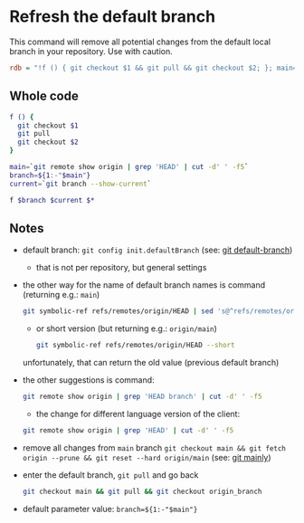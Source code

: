 # Refresh the default branch

This command will remove all potential changes from the default local branch in your repository.
Use with caution.

```ini
rdb = "!f () { git checkout $1 && git pull && git checkout $2; }; main=`git remote show origin | grep 'HEAD' | cut -d' ' -f5`; branch=${1:-\"$main\"}; current=`git branch --show-current`; f $branch $current"
```

## Whole code

```sh
f () {
  git checkout $1
  git pull
  git checkout $2
}

main=`git remote show origin | grep 'HEAD' | cut -d' ' -f5`
branch=${1:-"$main"}
current=`git branch --show-current`

f $branch $current $*
```

## Notes

* default branch: `git config init.defaultBranch` (see: [git default-branch](https://github.com/GitAlias/gitalias/blob/7b941c3abbcee391b6bfc4f8d6b8372064245b49/doc/git-default-branch/index.md))

    * that is not per repository, but general settings

* the other way for the name of default branch names is command (returning e.g.: `main`)

    ```sh
    git symbolic-ref refs/remotes/origin/HEAD | sed 's@^refs/remotes/origin/@@'
    ```

    * or short version (but returning e.g.: `origin/main`)

        ```sh
        git symbolic-ref refs/remotes/origin/HEAD --short
        ```

  unfortunately, that can return the old value (previous default branch)

* the other suggestions is command:

   ```sh
   git remote show origin | grep 'HEAD branch' | cut -d' ' -f5
   ```

   * the change for different language version of the client:

   ```sh
   git remote show origin | grep 'HEAD' | cut -d' ' -f5
   ```

* remove all changes from `main` branch `git checkout main && git fetch origin --prune && git reset --hard origin/main` (see: [git mainly](https://github.com/GitAlias/gitalias/tree/7b941c3abbcee391b6bfc4f8d6b8372064245b49/doc/git-mainly))

* enter the default branch, `git pull` and go back

  ```sh
  git checkout main && git pull && git checkout origin_branch
  ```

* default parameter value: `branch=${1:-"$main"}`
